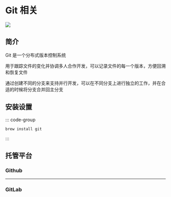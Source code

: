 # Git 相关

![](/images/git.webp)

## 简介

Git 是一个分布式版本控制系统

用于跟踪文件的变化并协调多人合作开发，可以记录文件的每一个版本，方便回溯和恢复文件

通过创建不同的分支来支持并行开发，可以在不同分支上进行独立的工作，并在合适的时候将分支合并回主分支

## 安装设置

::: code-group

```shell [Mac]
brew install git
```

:::

## 托管平台

### Github

---

### GitLab
